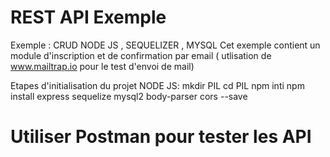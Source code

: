 # REST API Exemple
Exemple : CRUD NODE JS , SEQUELIZER , MYSQL 
Cet exemple contient un module d'inscription et de confirmation par email ( utlisation de www.mailtrap.io pour le test d'envoi de mail) 

Etapes d'initialisation du projet NODE JS:
mkdir PIL 
cd PIL 
npm inti 
npm install express sequelize mysql2 body-parser cors --save 

# Utiliser Postman pour tester les API 
